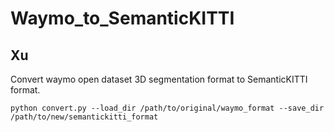 # Waymo_to_SemanticKITTI

## Xu

Convert waymo open dataset 3D segmentation format to SemanticKITTI format.

```
python convert.py --load_dir /path/to/original/waymo_format --save_dir /path/to/new/semantickitti_format
```
